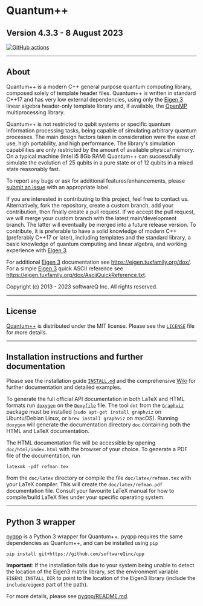 # Quantum++

## Version 4.3.3 - 8 August 2023

[![GitHub actions](https://github.com/softwareqinc/qpp/actions/workflows/cmake.yml/badge.svg)](https://github.com/softwareQinc/qpp/actions)

---

## About

Quantum++ is a modern C++ general purpose quantum computing library, composed
solely of template header files. Quantum++ is written in standard C++17 and has
very low external dependencies, using only
the [Eigen 3](https://eigen.tuxfamily.org) linear algebra header-only template
library and, if available, the [OpenMP](https://www.openmp.org/) multiprocessing
library.

Quantum++ is not restricted to qubit systems or specific quantum information
processing tasks, being capable of simulating arbitrary quantum processes. The
main design factors taken in consideration were the ease of use, high
portability, and high performance. The library's simulation capabilities are
only restricted by the amount of available physical memory. On a typical
machine (Intel i5 8Gb RAM) Quantum++ can successfully simulate the evolution of
25 qubits in a pure state or of 12 qubits in a mixed state reasonably fast.

To report any bugs or ask for additional features/enhancements, please
[submit an issue](https://github.com/softwareQinc/qpp/issues) with an
appropriate label.

If you are interested in contributing to this project, feel free to contact us.
Alternatively, fork the repository, create a custom branch, add your
contribution, then finally create a pull request. If we accept the pull request,
we will merge your custom branch with the latest main/development branch. The
latter will eventually be merged into a future release version. To contribute,
it is preferable to have a solid knowledge of modern C++ (preferably C++17 or
later), including templates and the standard library, a basic knowledge of
quantum computing and linear algebra, and working experience
with [Eigen 3](https://eigen.tuxfamily.org).

For additional [Eigen 3](https://eigen.tuxfamily.org) documentation
see <https://eigen.tuxfamily.org/dox/>. For a simple
[Eigen 3](https://eigen.tuxfamily.org) quick ASCII reference see
<https://eigen.tuxfamily.org/dox/AsciiQuickReference.txt>.

Copyright (c) 2013 - 2023 softwareQ Inc. All rights reserved.

---

## License

[Quantum++](https://github.com/softwareQinc/qpp) is distributed under the MIT
license. Please see the
[`LICENSE`](https://github.com/softwareQinc/qpp/blob/main/LICENSE) file for more
details.

---

## Installation instructions and further documentation

Please see the installation guide
[`INSTALL.md`](https://github.com/softwareQinc/qpp/blob/main/INSTALL.md) and the
comprehensive [Wiki](https://github.com/softwareQinc/qpp/wiki) for further
documentation and detailed examples.

To generate the full official API documentation in both LaTeX and HTML formats
run
[`doxygen`](https://www.doxygen.nl) on
the [`Doxyfile`](https://github.com/softwareQinc/qpp/blob/main/Doxyfile) file.
The tool `dot` from the [`Graphviz`](https://www.graphviz.org) package must be
installed (`sudo apt-get install graphviz` on Ubuntu/Debian Linux,
or `brew install graphviz` on macOS). Running `doxygen` will generate the
documentation directory `doc` containing both the HTML and LaTeX documentation.

The HTML documentation file will be accessible by opening `doc/html/index.html`
with the browser of your choice. To generate a PDF file of the documentation,
run

```shell
latexmk -pdf refman.tex
```

from the `doc/latex` directory or compile the file `doc/latex/refman.tex` with
your LaTeX compiler. This will create the `doc/latex/refman.pdf` documentation
file. Consult your favourite LaTeX manual for how to compile/build LaTeX files
under your specific operating system.

---

## Python 3 wrapper

[pyqpp](https://github.com/softwareQinc/qpp/blob/main/pyqpp) is a Python 3
wrapper for Quantum++. pyqpp requires the same dependencies as Quantum++, and
can be installed using `pip`

```shell
pip install git+https://github.com/softwareQinc/qpp
```

**Important**: If the installation fails due to your system being unable to
detect the location of the Eigen3 matrix library, set the environment variable
`EIGEN3_INSTALL_DIR` to point to the location of the Eigen3 library
(include the `include/eigen3` part of the path).

For more details, please see
[pyqpp/README.md](https://github.com/softwareQinc/qpp/blob/main/pyqpp/README.md).
